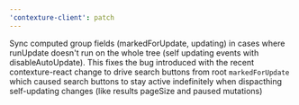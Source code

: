 ```yaml
---
'contexture-client': patch
---
```


Sync computed group fields (markedForUpdate, updating) in cases where runUpdate doesn't run on the whole tree (self updating events with disableAutoUpdate). This fixes the bug introduced with the recent contexture-react change to drive search buttons from root `markedForUpdate` which caused search buttons to stay active indefinitely when dispacthing self-updating changes (like results pageSize and paused mutations)

